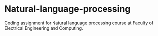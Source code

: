 # Natural-language-processing
Coding assignment for Natural language processing course at Faculty of Electrical Engineering and Computing.
